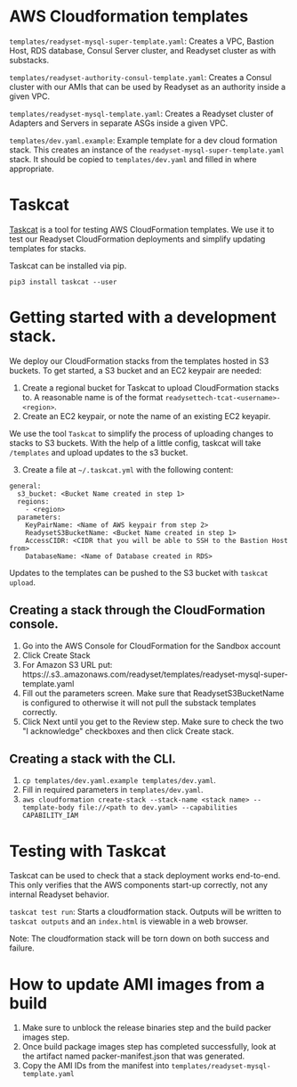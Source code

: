 # AWS Cloudformation templates

`templates/readyset-mysql-super-template.yaml`: Creates a VPC, Bastion Host, RDS
database, Consul Server cluster, and Readyset cluster as with substacks.

`templates/readyset-authority-consul-template.yaml`: Creates a Consul cluster
with our AMIs that can be used by Readyset as an authority inside a given VPC.

`templates/readyset-mysql-template.yaml`: Creates a Readyset cluster of Adapters
and Servers in separate ASGs inside a given VPC.

`templates/dev.yaml.example`: Example template for a dev cloud formation stack.
This creates an instance of the `readyset-mysql-super-template.yaml` stack. It
should be copied to `templates/dev.yaml` and filled in where appropriate.

# Taskcat
[Taskcat](https://github.com/aws-quickstart/taskcat) is a tool for testing
AWS CloudFormation templates. We use it to test our Readyset CloudFormation
deployments and simplify updating templates for stacks.

Taskcat can be installed via pip.
```
pip3 install taskcat --user
```

# Getting started with a development stack.
We deploy our CloudFormation stacks from the templates hosted in S3 buckets.
To get started, a S3 bucket and an EC2 keypair are needed:
  1. Create a regional bucket for Taskcat to upload CloudFormation stacks to.
     A reasonable name is of the format `readysettech-tcat-<username>-<region>`.
  2. Create an EC2 keypair, or note the name of an existing EC2 keyapir.

We use the tool `Taskcat` to simplify the process of uploading changes to
stacks to S3 buckets. With the help of a little config, taskcat will take
`/templates` and upload updates to the s3 bucket.

  3. Create a file at `~/.taskcat.yml` with the following content:
  ```
  general:
    s3_bucket: <Bucket Name created in step 1>
    regions:
      - <region>
    parameters:
      KeyPairName: <Name of AWS keypair from step 2>
      ReadysetS3BucketName: <Bucket Name created in step 1>
      AccessCIDR: <CIDR that you will be able to SSH to the Bastion Host from>
      DatabaseName: <Name of Database created in RDS>
  ```

Updates to the templates can be pushed to the S3 bucket with `taskcat upload`.

## Creating a stack through the CloudFormation console.
1. Go into the AWS Console for CloudFormation for the Sandbox account
2. Click Create Stack
3. For Amazon S3 URL put:
    https://<bucket name>.s3.<region>.amazonaws.com/readyset/templates/readyset-mysql-super-template.yaml
4. Fill out the parameters screen.
   Make sure that ReadysetS3BucketName is configured to <bucket name> otherwise
   it will not pull the substack templates correctly.
5. Click Next until you get to the Review step. Make sure to check the two
    "I acknowledge" checkboxes and then click Create stack.

## Creating a stack with the CLI.
1. `cp templates/dev.yaml.example templates/dev.yaml`.
2. Fill in required parameters in `templates/dev.yaml`.
3. `aws cloudformation create-stack --stack-name <stack name> --template-body file://<path to dev.yaml> --capabilities CAPABILITY_IAM`

# Testing with Taskcat 
Taskcat can be used to check that a stack deployment works end-to-end. This only verifies that the AWS components start-up correctly, not any internal Readyset behavior.

`taskcat test run`: Starts a cloudformation stack. Outputs will be written to `taskcat outputs` and an `index.html` is viewable in a web browser. 

Note: The cloudformation stack will be torn down on both success and failure.

# How to update AMI images from a build

1. Make sure to unblock the release binaries step and the build packer images
    step.
2. Once build package images step has completed successfully, look at the
    artifact named packer-manifest.json that was generated.
3. Copy the AMI IDs from the manifest into
    `templates/readyset-mysql-template.yaml`
